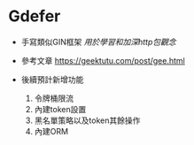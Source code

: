 # Gdefer
- 手寫類似GIN框架
*用於學習和加深http包觀念*

- 參考文章
https://geektutu.com/post/gee.html

- 後續預計新增功能 
  1. 令牌桶限流
  2. 內建token設置
  3. 黑名單策略以及token其餘操作
  4. 內建ORM
